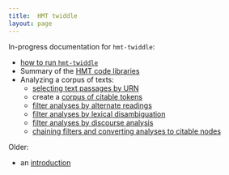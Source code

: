 ```yaml
---
title:  HMT twiddle
layout: page
---
```


In-progress documentation for `hmt-twiddle`:

-  [how to run `hmt-twiddle`](howtorun)
-  Summary of the [HMT code libraries](libs)
-  Analyzing a corpus of texts:
    -  [selecting text passages by URN](passageforurn)
    -  create a [corpus of citable tokens](citabletokens)
    -  [filter analyses by alternate readings](alternatereadings)
    -  [filter analyses by lexical disambiguation](lexdisambiguation)
    -  [filter analyses by discourse analysis](discourseanalysis)
    -  [chaining filters and converting analyses to citable nodes](chainingfilters)


Older:

-  an [introduction](intro)
